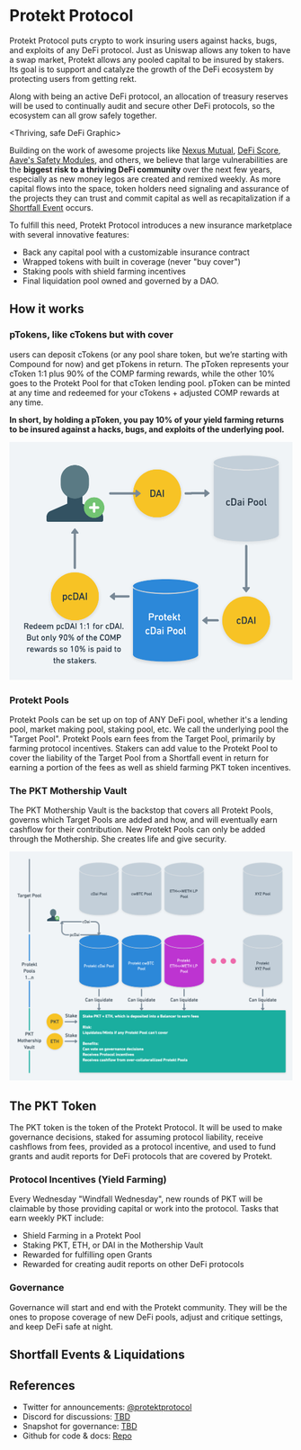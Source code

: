 # Protekt Protocol
Protekt Protocol puts crypto to work insuring users against hacks, bugs, and exploits of any DeFi protocol. Just as Uniswap allows any token to have a swap market, Protekt allows any pooled capital to be insured by stakers. Its goal is to support and catalyze the growth of the DeFi ecosystem by protecting users from getting rekt.

Along with being an active DeFi protocol, an allocation of treasury reserves will be used to continually audit and secure other DeFi protocols, so the ecosystem can all grow safely together.

<Thriving, safe DeFi Graphic>

Building on the work of awesome projects like [Nexus Mutual](https://nexusmutual.io/), [DeFi Score](https://defiscore.io/), [Aave's Safety Modules](https://docs.aave.com/aavenomics/safety-module), and others, we believe that large vulnerabilities are the **biggest risk to a thriving DeFi community** over the next few years, especially as new money legos are created and remixed weekly. As more capital flows into the space, token holders need signaling and assurance of the projects they can trust and commit capital as well as recapitalization if a [Shortfall Event](https://docs.aave.com/aavenomics/terminology#shortfall-event-se) occurs.

To fulfill this need, Protekt Protocol introduces a new insurance marketplace with several innovative features:
* Back any capital pool with a customizable insurance contract
* Wrapped tokens with built in coverage (never "buy cover")
* Staking pools with shield farming incentives
* Final liquidation pool owned and governed by a DAO.



## How it works
### pTokens, like cTokens but with cover
 users can deposit cTokens (or any pool share token, but we’re starting with Compound for now) and get pTokens in return. The pToken represents your cToken 1:1 plus 90% of the COMP farming rewards, while the other 10% goes to the Protekt Pool for that cToken lending pool. pToken can be minted at any time and redeemed for your cTokens + adjusted COMP rewards at any time.

**In short, by holding a pToken, you pay 10% of your yield farming returns to be insured against a hacks, bugs, and exploits of the underlying pool.**

![pToken Image](/img/pTokenDiagram.png)

### Protekt Pools
Protekt Pools can be set up on top of ANY DeFi pool, whether it's a lending pool, market making pool, staking pool, etc. We call the underlying pool the "Target Pool". Protekt Pools earn fees from the Target Pool, primarily by farming protocol incentives. Stakers can add value to the Protekt Pool to cover the liability of the Target Pool from a Shortfall event in return for earning a portion of the fees as well as shield farming PKT token incentives.

<Graphic>

### The PKT Mothership Vault
The PKT Mothership Vault is the backstop that covers all Protekt Pools, governs which Target Pools are added and how, and will eventually earn cashflow for their contribution. New Protekt Pools can only be added through the Mothership. She creates life and give security.

![Full Protocol Image](/img/ProtektProtocolDiagram.png)

## The PKT Token
The PKT token is the token of the Protekt Protocol. It will be used to make governance decisions, staked for assuming protocol liability, receive cashflows from fees, provided as a protocol incentive, and used to fund grants and audit reports for DeFi protocols that are covered by Protekt.

### Protocol Incentives (Yield Farming)
Every Wednesday "Windfall Wednesday", new rounds of PKT will be claimable by those providing capital or work into the protocol. Tasks that earn weekly PKT include:
* Shield Farming in a Protekt Pool
* Staking PKT, ETH, or DAI in the Mothership Vault
* Rewarded for fulfilling open Grants
* Rewarded for creating audit reports on other DeFi protocols

### Governance
Governance will start and end with the Protekt community. They will be the ones to propose coverage of new DeFi pools, adjust and critique settings, and keep DeFi safe at night.

## Shortfall Events & Liquidations




## References
* Twitter for announcements: [@protektprotocol](https://twitter.com/home)
* Discord for discussions: [TBD](/)
* Snapshot for governance: [TBD](/)
* Github for code & docs: [Repo](https://github.com/corbinpage/protekt-protocol)
